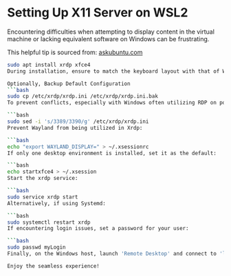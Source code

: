 # Setting Up X11 Server on WSL2

Encountering difficulties when attempting to display content in the virtual machine or lacking equivalent software on Windows can be frustrating.

This helpful tip is sourced from: [askubuntu.com](https://askubuntu.com/questions/1252007/opening-ubuntu-20-04-desktop-on-wsl2/1365455#1365455)

```bash
sudo apt install xrdp xfce4
During installation, ensure to match the keyboard layout with that of Windows.

Optionally, Backup Default Configuration
```bash
sudo cp /etc/xrdp/xrdp.ini /etc/xrdp/xrdp.ini.bak
To prevent conflicts, especially with Windows often utilizing RDP on port 3389, adjust the port:

```bash
sudo sed -i 's/3389/3390/g' /etc/xrdp/xrdp.ini
Prevent Wayland from being utilized in Xrdp:

```bash
echo "export WAYLAND_DISPLAY=" > ~/.xsessionrc
If only one desktop environment is installed, set it as the default:

```bash
echo startxfce4 > ~/.xsession 
Start the xrdp service:

```bash
sudo service xrdp start
Alternatively, if using Systemd:

```bash
sudo systemctl restart xrdp
If encountering login issues, set a password for your user:

```bash
sudo passwd myLogin
Finally, on the Windows host, launch 'Remote Desktop' and connect to 'localhost:3390' to begin using the setup.

Enjoy the seamless experience!
